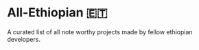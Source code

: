 # All-Ethiopian 🇪🇹
A curated list of all note worthy projects made by fellow ethiopian developers.


